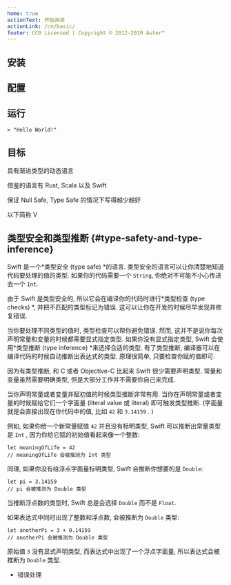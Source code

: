 ```yaml
---
home: true
actionText: 开始阅读
actionLink: /cn/basic/
footer: CC0 Licensed | Copyright © 2012-2019 Aster™
---
```


## 安装


## 配置


## 运行

```vk
> "Hello World!"
```

## 目标

具有渐进类型的动态语言

借鉴的语言有 Rust, Scala 以及 Swift

保证 Null Safe, Type Safe 的情况下写得越少越好

以下简称 V

## 类型安全和类型推断 {#type-safety-and-type-inference}

Swift 是一个*类型安全 (type safe) *的语言. 类型安全的语言可以让你清楚地知道代码要处理的值的类型. 如果你的代码需要一个 `String`, 你绝对不可能不小心传进去一个 `Int`.

由于 Swift 是类型安全的, 所以它会在编译你的代码时进行*类型检查 (type checks) *, 并把不匹配的类型标记为错误. 这可以让你在开发的时候尽早发现并修复错误.

当你要处理不同类型的值时, 类型检查可以帮你避免错误. 然而, 这并不是说你每次声明常量和变量的时候都需要显式指定类型. 如果你没有显式指定类型, Swift 会使用*类型推断 (type inference) *来选择合适的类型. 有了类型推断, 编译器可以在编译代码的时候自动推断出表达式的类型. 原理很简单, 只要检查你赋的值即可.

因为有类型推断, 和 C 或者 Objective-C 比起来 Swift 很少需要声明类型. 常量和变量虽然需要明确类型, 但是大部分工作并不需要你自己来完成.

当你声明常量或者变量并赋初值的时候类型推断非常有用. 当你在声明常量或者变量的时候赋给它们一个字面量 (literal value 或 literal) 即可触发类型推断.  (字面量就是会直接出现在你代码中的值, 比如 `42` 和 `3.14159` . )

例如, 如果你给一个新常量赋值 `42` 并且没有标明类型, Swift 可以推断出常量类型是 `Int` , 因为你给它赋的初始值看起来像一个整数:

```vk
let meaningOfLife = 42
// meaningOfLife 会被推测为 Int 类型
```

同理, 如果你没有给浮点字面量标明类型, Swift 会推断你想要的是 `Double`:

```vk
let pi = 3.14159
// pi 会被推测为 Double 类型
```

当推断浮点数的类型时, Swift 总是会选择 `Double` 而不是 `Float`.

如果表达式中同时出现了整数和浮点数, 会被推断为 `Double` 类型:

```vk
let anotherPi = 3 + 0.14159
// anotherPi 会被推测为 Double 类型
```

原始值 `3` 没有显式声明类型, 而表达式中出现了一个浮点字面量, 所以表达式会被推断为 `Double` 类型.



- 错误处理


